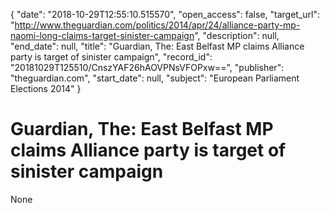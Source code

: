 {
  "date": "2018-10-29T12:55:10.515570", 
  "open_access": false, 
  "target_url": "http://www.theguardian.com/politics/2014/apr/24/alliance-party-mp-naomi-long-claims-target-sinister-campaign", 
  "description": null, 
  "end_date": null, 
  "title": "Guardian, The: East Belfast MP claims Alliance party is target of sinister campaign", 
  "record_id": "20181029T125510/CnszYAF26hAOVPNsVFOPxw==", 
  "publisher": "theguardian.com", 
  "start_date": null, 
  "subject": "European Parliament Elections 2014"
}

# Guardian, The: East Belfast MP claims Alliance party is target of sinister campaign

None